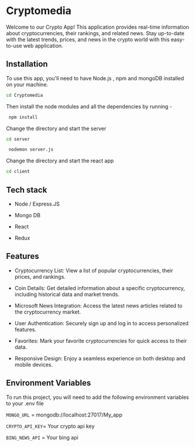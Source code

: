
# Cryptomedia

Welcome to our Crypto App! This application provides real-time information about cryptocurrencies, their rankings, and related news. Stay up-to-date with the latest trends, prices, and news in the crypto world with this easy-to-use web application.
## Installation

To use this app, you'll need to have Node.js , npm and mongoDB installed on your machine.

```bash
cd Cryptomedia
```
Then install the node modules and all the dependencies by running -

```bash
 npm install
```
Change the directory and start the server 

```bash
cd server

```
```bash
 nodemon server.js
```
Change the directory and start the react app

```bash
cd client
```
## Tech stack

- Node / Express.JS

- Mongo DB

- React 

- Redux



## Features

- Cryptocurrency List: View a list of popular cryptocurrencies, their prices, and rankings.

- Coin Details: Get detailed information about a specific cryptocurrency, including historical data and market trends.

- Microsoft News Integration: Access the latest news articles related to the cryptocurrency market.

- User Authentication: Securely sign up and log in to access personalized features.

- Favorites: Mark your favorite cryptocurrencies for quick access to their data.

- Responsive Design: Enjoy a seamless experience on both desktop and mobile devices.


## Environment Variables

To run this project, you will need to add the following environment variables to your .env file

`MONGO_URL` = mongodb://localhost:27017/My_app

`CRYPTO_API_KEY`= Your crypto api key

`BING_NEWS_API` = Your bing api




